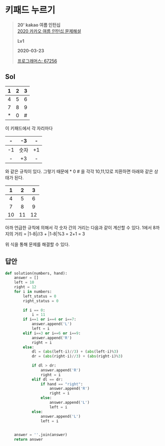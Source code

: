 # 키패드 누르기
> **20' kakao 여름 인턴십**  
> [2020 카카오 여름 인턴십 문제해설](https://tech.kakao.com/2020/07/01/2020-internship-test/)
>
> **Lv1**
>
> **2020-03-23**
>
> [프로그래머스: 67256](https://programmers.co.kr/learn/courses/30/lessons/67256)

## Sol

|1|2|3|
|:---:|:---:|:---:|
|4|5|6|
|7|8|9|
|*|0|#|

이 키패드에서 각 자리마다
 
|-|-3|-|
|:---:|:---:|:---:|
|-1|숫자|+1|
|-|+3|-|

와 같은 규칙이 있다. 그렇기 때문에 * 0 # 을 각각 10,11,12로 치환하면 아래와 같은 상태가 된다.

|1|2|3|
|:---:|:---:|:---:|
|4|5|6|
|7|8|9|
|10|11|12|

아까 언급한 규칙에 의해서 각 숫자 간의 거리는 다음과 같이 계산할 수 있다.
1에서 8까지의 거리 = |1-8|//3 + |1-8|%3 = 2+1 = 3

위 식을 통해 문제를 해결할 수 있다. 


## 답안
```python
def solution(numbers, hand):
    answer = []
    left = 10
    right = 12    
    for i in numbers:
        left_status = 0
        right_status = 0
        
        if i == 0:
            i = 11
        if i==1 or i==4 or i==7:
            answer.append('L')
            left = i
        elif i==3 or i==6 or i==9:
            answer.append('R')
            right = i
        else:          
            dl = (abs(left-i)//3) + (abs(left-i)%3)
            dr = (abs(right-i)//3) + (abs(right-i)%3)
            
            if dl > dr:
                answer.append('R')
                right = i
            elif dl == dr:
                if hand == "right":
                    answer.append('R')
                    right = i
                else:
                    answer.append('L')
                    left = i
            else:
                answer.append('L')
                left = i
            
                    
    answer = ''.join(answer)     
    return answer
```